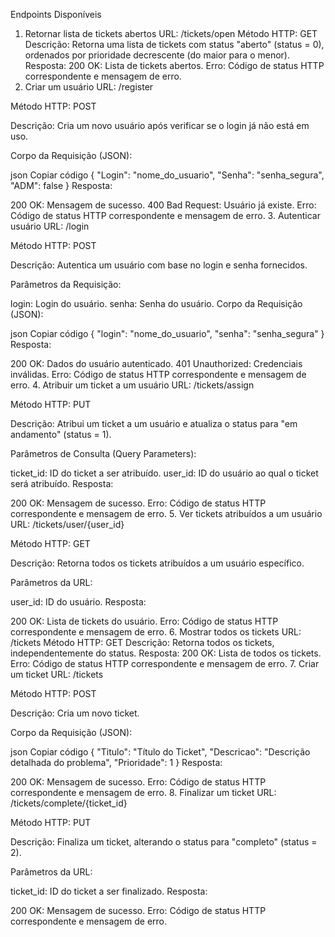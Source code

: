 Endpoints Disponíveis
1. Retornar lista de tickets abertos
URL: /tickets/open
Método HTTP: GET
Descrição: Retorna uma lista de tickets com status "aberto" (status = 0), ordenados por prioridade decrescente (do maior para o menor).
Resposta:
200 OK: Lista de tickets abertos.
Erro: Código de status HTTP correspondente e mensagem de erro.
2. Criar um usuário
URL: /register

Método HTTP: POST

Descrição: Cria um novo usuário após verificar se o login já não está em uso.

Corpo da Requisição (JSON):

json
Copiar código
{
  "Login": "nome_do_usuario",
  "Senha": "senha_segura",
  "ADM": false
}
Resposta:

200 OK: Mensagem de sucesso.
400 Bad Request: Usuário já existe.
Erro: Código de status HTTP correspondente e mensagem de erro.
3. Autenticar usuário
URL: /login

Método HTTP: POST

Descrição: Autentica um usuário com base no login e senha fornecidos.

Parâmetros da Requisição:

login: Login do usuário.
senha: Senha do usuário.
Corpo da Requisição (JSON):

json
Copiar código
{
  "login": "nome_do_usuario",
  "senha": "senha_segura"
}
Resposta:

200 OK: Dados do usuário autenticado.
401 Unauthorized: Credenciais inválidas.
Erro: Código de status HTTP correspondente e mensagem de erro.
4. Atribuir um ticket a um usuário
URL: /tickets/assign

Método HTTP: PUT

Descrição: Atribui um ticket a um usuário e atualiza o status para "em andamento" (status = 1).

Parâmetros de Consulta (Query Parameters):

ticket_id: ID do ticket a ser atribuído.
user_id: ID do usuário ao qual o ticket será atribuído.
Resposta:

200 OK: Mensagem de sucesso.
Erro: Código de status HTTP correspondente e mensagem de erro.
5. Ver tickets atribuídos a um usuário
URL: /tickets/user/{user_id}

Método HTTP: GET

Descrição: Retorna todos os tickets atribuídos a um usuário específico.

Parâmetros da URL:

user_id: ID do usuário.
Resposta:

200 OK: Lista de tickets do usuário.
Erro: Código de status HTTP correspondente e mensagem de erro.
6. Mostrar todos os tickets
URL: /tickets
Método HTTP: GET
Descrição: Retorna todos os tickets, independentemente do status.
Resposta:
200 OK: Lista de todos os tickets.
Erro: Código de status HTTP correspondente e mensagem de erro.
7. Criar um ticket
URL: /tickets

Método HTTP: POST

Descrição: Cria um novo ticket.

Corpo da Requisição (JSON):

json
Copiar código
{
  "Titulo": "Título do Ticket",
  "Descricao": "Descrição detalhada do problema",
  "Prioridade": 1
}
Resposta:

200 OK: Mensagem de sucesso.
Erro: Código de status HTTP correspondente e mensagem de erro.
8. Finalizar um ticket
URL: /tickets/complete/{ticket_id}

Método HTTP: PUT

Descrição: Finaliza um ticket, alterando o status para "completo" (status = 2).

Parâmetros da URL:

ticket_id: ID do ticket a ser finalizado.
Resposta:

200 OK: Mensagem de sucesso.
Erro: Código de status HTTP correspondente e mensagem de erro.
